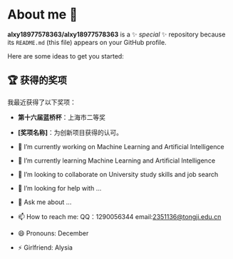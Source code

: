 # About me 👋


**alxy18977578363/alxy18977578363** is a ✨ _special_ ✨ repository because its `README.md` (this file) appears on your GitHub profile.

Here are some ideas to get you started:

## 🏆 获得的奖项

我最近获得了以下奖项：
- **第十六届蓝桥杯**：上海市二等奖
- **[奖项名称]**：为创新项目获得的认可。

- 🔭 I’m currently working on Machine Learning and Artificial Intelligence
- 🌱 I’m currently learning Machine Learning and Artificial Intelligence
- 👯 I’m looking to collaborate on University study skills and job search
- 🤔 I’m looking for help with ...
- 💬 Ask me about ...
- 📫 How to reach me: QQ：1290056344  email:2351136@tongji.edu.cn
- 😄 Pronouns: December
- ⚡ Girlfriend: Alysia

